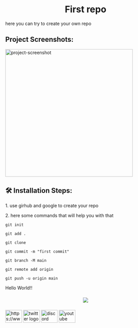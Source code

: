 <h1 align="center" id="title">First repo</h1>

<p id="description">here you can try to create your own repo</p>

<h2>Project Screenshots:</h2>

<img src="https://docs.github.com/assets/cb-137715/images/help/repository/os-repo-with-topics.png" alt="project-screenshot" width="400" height="400/">

<h2>🛠️ Installation Steps:</h2>

<p>1. use girhub and google to create your repo</p>

<p>2. here some commands that will help you with that</p>

```
git init
```

```
git add .
```

```
git clone 
```

```
git commit -m "first commit"
```

```
git branch -M main
```

```
git remote add origin
```

```
git push -u origin main
```

<p align="left">Hello World!!</p>

###

<div align="center">
  <img src="https://profile-counter.glitch.me/Toruuuuuuuuuu/count.svg?"  />
</div>

###

<div align="left">
  <img src="https://raw.githubusercontent.com/maurodesouza/profile-readme-generator/master/src/assets/icons/social/linkedin/default.svg" width="52" height="40" alt="https://www.youtube.com/watch?v=dQw4w9WgXcQ"  />
  <img src="https://raw.githubusercontent.com/maurodesouza/profile-readme-generator/master/src/assets/icons/social/twitter/default.svg" width="52" height="40" alt="twitter logo"  />
  <img src="https://raw.githubusercontent.com/maurodesouza/profile-readme-generator/master/src/assets/icons/social/discord/default.svg" width="52" height="40" alt="discord logo"  />
  <img src="https://raw.githubusercontent.com/maurodesouza/profile-readme-generator/master/src/assets/icons/social/youtube/default.svg" width="52" height="40" alt="youtube logo"  />
</div>

###

